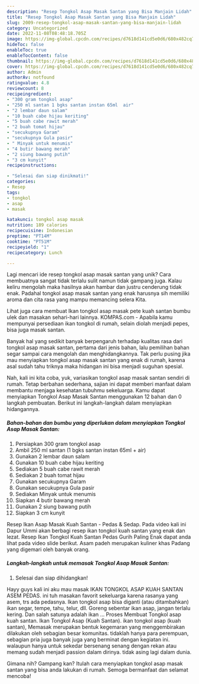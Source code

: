 ```yaml
---
description: "Resep Tongkol Asap Masak Santan yang Bisa Manjain Lidah"
title: "Resep Tongkol Asap Masak Santan yang Bisa Manjain Lidah"
slug: 2009-resep-tongkol-asap-masak-santan-yang-bisa-manjain-lidah
category: Uncategorized
date: 2022-11-08T08:48:18.705Z
image: https://img-global.cpcdn.com/recipes/d7618d141cd5e0d6/680x482cq70/tongkol-asap-masak-santan-foto-resep-utama.jpg
hideToc: false
enableToc: true
enableTocContent: false
thumbnail: https://img-global.cpcdn.com/recipes/d7618d141cd5e0d6/680x482cq70/tongkol-asap-masak-santan-foto-resep-utama.jpg
cover: https://img-global.cpcdn.com/recipes/d7618d141cd5e0d6/680x482cq70/tongkol-asap-masak-santan-foto-resep-utama.jpg
author: Admin
authorAv: notfound
ratingvalue: 4.8
reviewcount: 8
recipeingredient:
- "300 gram tongkol asap"
- "250 ml santan 1 bgks santan instan 65ml  air"
- "2 lembar daun salam"
- "10 buah cabe hijau keriting"
- "5 buah cabe rawit merah"
- "2 buah tomat hijau"
- "secukupnya Garam"
- "secukupnya Gula pasir"
- " Minyak untuk menumis"
- "4 butir bawang merah"
- "2 siung bawang putih"
- "3 cm kunyit"
recipeinstructions:

- "Selesai dan siap dinikmati!"
categories:
- Resep
tags:
- tongkol
- asap
- masak

katakunci: tongkol asap masak 
nutrition: 189 calories
recipecuisine: Indonesian
preptime: "PT14M"
cooktime: "PT51M"
recipeyield: "1"
recipecategory: Lunch

---
```





Lagi mencari ide resep tongkol asap masak santan yang unik? Cara membuatnya sangat tidak terlalu sulit namun tidak gampang juga. Kalau keliru mengolah maka hasilnya akan hambar dan justru cenderung tidak enak. Padahal tongkol asap masak santan yang enak harusnya sih memiliki aroma dan cita rasa yang mampu memancing selera Kita.





Lihat juga cara membuat Ikan tongkol asap masak pete kuah santan bumbu ulek dan masakan sehari-hari lainnya. KOMPAS.com - Apabila kamu mempunyai persediaan ikan tongkol di rumah, selain diolah menjadi pepes, bisa juga masak santan.

Banyak hal yang sedikit banyak berpengaruh terhadap kualitas rasa dari tongkol asap masak santan, pertama dari jenis bahan, lalu pemilihan bahan segar sampai cara mengolah dan menghidangkannya. Tak perlu pusing jika mau menyiapkan tongkol asap masak santan yang enak di rumah, karena asal sudah tahu triknya maka hidangan ini bisa menjadi suguhan spesial.






Nah, kali ini kita coba, yuk, variasikan tongkol asap masak santan sendiri di rumah. Tetap berbahan sederhana, sajian ini dapat memberi manfaat dalam membantu menjaga kesehatan tubuhmu sekeluarga. Kamu dapat menyiapkan Tongkol Asap Masak Santan menggunakan 12 bahan dan 0 langkah pembuatan. Berikut ini langkah-langkah dalam menyiapkan hidangannya.

<!--inarticleads1-->

##### Bahan-bahan dan bumbu yang diperlukan dalam menyiapkan Tongkol Asap Masak Santan:

1. Persiapkan 300 gram tongkol asap
1. Ambil 250 ml santan (1 bgks santan instan 65ml + air)
1. Gunakan 2 lembar daun salam
1. Gunakan 10 buah cabe hijau keriting
1. Sediakan 5 buah cabe rawit merah
1. Sediakan 2 buah tomat hijau
1. Gunakan secukupnya Garam
1. Gunakan secukupnya Gula pasir
1. Sediakan  Minyak untuk menumis
1. Siapkan 4 butir bawang merah
1. Gunakan 2 siung bawang putih
1. Siapkan 3 cm kunyit


Resep Ikan Asap Masak Kuah Santan - Pedas &amp; Sedap. Pada video kali ini Dapur Ummi akan berbagi resep ikan tongkol kuah santan yang enak dan lezat. Resep Ikan Tongkol Kuah Santan Pedas Gurih Paling Enak dapat anda lihat pada video slide berikut. Asam padeh merupakan kuliner khas Padang yang digemari oleh banyak orang. 

<!--inarticleads2-->

##### Langkah-langkah untuk memasak Tongkol Asap Masak Santan:


1. Selesai dan siap dihidangkan!

Hayy guys kali ini aku mau masak IKAN TONGKOL ASAP KUAH SANTAN ASEM PEDAS. ini tuh masakan favorit sekeluarga karena rasanya yang asem, trs ada pedasnya. Ikan tongkol asap bisa diganti (atau ditambahkan) ikan segar, tempe, tahu, telur, dll. Goreng sebentar ikan asap, jangan terlalu kering. Dan salah satunya adalah ikan … Proses Membuat Tongkol asap kuah santan. Ikan Tongkol Asap (Kuah Santan). ikan tongkol asap (kuah santan), Memasak merupakan bentuk kegemaran yang menggembirakan dilakukan oleh sebagian besar komunitas. tidaklah hanya para perempuan, sebagian pria juga banyak juga yang berminat dengan kegiatan ini. walaupun hanya untuk sekedar bersenang senang dengan rekan atau memang sudah menjadi passion dalam dirinya. tidak asing lagi dalam dunia. 

Gimana nih? Gampang kan? Itulah cara menyiapkan tongkol asap masak santan yang bisa anda lakukan di rumah. Semoga bermanfaat dan selamat mencoba!
